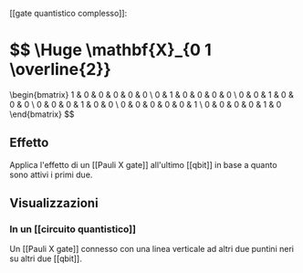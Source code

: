 [[gate quantistico complesso]]:

$$
\Huge
\mathbf{X}_{0 1 \overline{2}}
=
\begin{bmatrix}
1 & 0 & 0 & 0 & 0 & 0 \\
0 & 1 & 0 & 0 & 0 & 0 \\
0 & 0 & 1 & 0 & 0 & 0 \\
0 & 0 & 0 & 1 & 0 & 0 \\
0 & 0 & 0 & 0 & 0 & 1 \\
0 & 0 & 0 & 0 & 1 & 0
\end{bmatrix}
$$

## Effetto

Applica l'effetto di un [[Pauli X gate]] all'ultimo [[qbit]] in base a quanto sono attivi i primi due.

## Visualizzazioni

### In un [[circuito quantistico]]

Un [[Pauli X gate]] connesso con una linea verticale ad altri due puntini neri su altri due [[qbit]].
